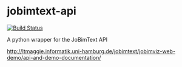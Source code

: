 # jobimtext-api

[![Build Status](https://travis-ci.org/ablx/jobimtext-api.svg?branch=master)](https://travis-ci.org/ablx/jobimtext-api)

A python wrapper for the JoBimText API

http://ltmaggie.informatik.uni-hamburg.de/jobimtext/jobimviz-web-demo/api-and-demo-documentation/
